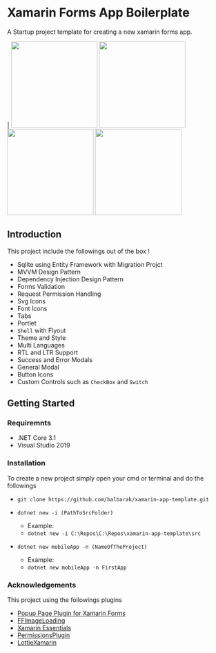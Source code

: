 # Xamarin Forms App Boilerplate

A Startup project template for creating a new xamarin forms app.

| <img src="https://balbarakdata.blob.core.windows.net/images/screen2.png" width=200/> <img src="https://balbarakdata.blob.core.windows.net/images/screen3.png" width=200/> <img src="https://balbarakdata.blob.core.windows.net/images/screen1.png" width=200/> <img src="https://balbarakdata.blob.core.windows.net/images/screen4.png" width=200/>


## Introduction

This project include the followings out of the box !

* Sqlite using Entity Framework with Migration Projct
* MVVM Design Pattern
* Dependency Injection Design Pattern
* Forms Validation
* Request Permission Handling
* Svg Icons
* Font Icons
* Tabs
* Portlet
* `Shell` with Flyout
* Theme and Style
* Multi Languages
* RTL and LTR Support
* Success and Error Modals
* General Modal
* Button Icons
* Custom Controls such as `CheckBox` and `Switch`


## Getting Started

### Requiremnts 
* .NET Core 3.1
* Visual Studio 2019 

### Installation

To create a new project simply open your cmd or terminal and do the followings

* `git clone https://github.com/balbarak/xamarin-app-template.git`
* `dotnet new -i (PathToSrcFolder)`
    * Example: 
    * `dotnet new -i C:\Repos\C:\Repos\xamarin-app-template\src`

 * `dotnet new mobileApp -n (NameOfTheProject)` 
    * Example:
    * `dotnet new mobileApp -n FirstApp`



### Acknowledgements

This project using the followings plugins

* [Popup Page Plugin for Xamarin Forms](https://github.com/rotorgames/Rg.Plugins.Popup)
* [FFImageLoading](https://github.com/luberda-molinet/FFImageLoading)
* [Xamarin Essentials](https://github.com/xamarin/Essentials)
* [PermissionsPlugin](https://github.com/jamesmontemagno/PermissionsPlugin)
* [LottieXamarin](https://github.com/Baseflow/LottieXamarin)

